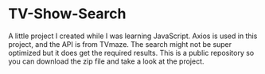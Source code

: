 # TV-Show-Search
A little project I created while I was learning JavaScript.
Axios is used in this project, and the API is from TVmaze.
The search might not be super optimized but it does get the required results.
This is a public repository so you can download the zip file and take a look at the project.
